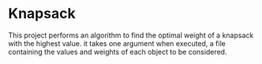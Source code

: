 # Knapsack
This project performs an algorithm to find the optimal weight of a knapsack with the highest value. it takes one argument when executed, a file containing the values and weights of each object to be considered.
